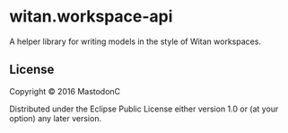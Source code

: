 # witan.workspace-api

A helper library for writing models in the style of Witan workspaces.

## License

Copyright © 2016 MastodonC

Distributed under the Eclipse Public License either version 1.0 or (at
your option) any later version.
